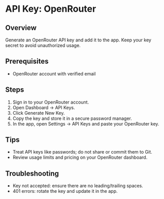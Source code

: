 # API Key: OpenRouter

## Overview

Generate an OpenRouter API key and add it to the app. Keep your key secret to avoid unauthorized usage.

## Prerequisites

- OpenRouter account with verified email

## Steps

1. Sign in to your OpenRouter account.
2. Open Dashboard -> API Keys.
3. Click Generate New Key.
4. Copy the key and store it in a secure password manager.
5. In the app, open Settings -> API Keys and paste your OpenRouter key.

## Tips

- Treat API keys like passwords; do not share or commit them to Git.
- Review usage limits and pricing on your OpenRouter dashboard.

## Troubleshooting

- Key not accepted: ensure there are no leading/trailing spaces.
- 401 errors: rotate the key and update it in the app.
